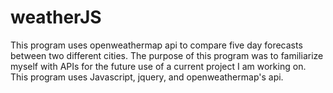 # weatherJS
This program uses openweathermap api to compare five day forecasts between two different cities.
The purpose of this program was to familiarize myself with APIs for the future use of a current project I am working on. This program uses Javascript, jquery, and openweathermap's api.

